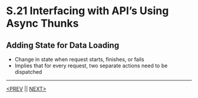 # S.21 Interfacing with API’s Using Async Thunks

## Adding State for Data Loading

-   Change in state when request starts, finishes, or fails
-   Implies that for every request, two separate actions need to be dispatched

---

[<PREV](./230319.md) || [NEXT>](./230321.md)
